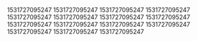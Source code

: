 1531727095247
1531727095247
1531727095247
1531727095247
1531727095247
1531727095247
1531727095247
1531727095247
1531727095247
1531727095247
1531727095247
1531727095247
1531727095247
1531727095247
1531727095247